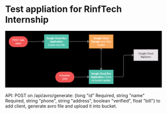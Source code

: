# Test appliation for RinfTech Internship


![schema](schema.png)



API:
POST on /api/avro/generate: {long "id" Required, string "name" Required, string "phone", string "address", boolean "verified", float "bill"} to add client, generate avro file and upload it into bucket.
